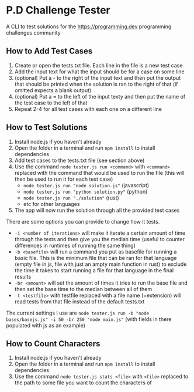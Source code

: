 # P.D Challenge Tester
A CLI to test solutions for the https://programming.dev programming challenges community

## How to Add Test Cases
1. Create or open the tests.txt file. Each line in the file is a new test case
2. Add the input text for what the input should be for a case on some line
3. (optional) Put a - to the right of the input text and then put the output that should be printed when the solution is ran to the right of that (if omitted expects a blank output)
4. (optional) Put a = to the left of the input texty and then put the name of the test case to the left of that
5. Repeat 2-4 for all test cases with each one on a different line

## How to Test Solutions
1. Install node.js if you haven't already
2. Open the folder in a terminal and run `npm install` to install dependencies
3. Add test cases to the tests.txt file (see section above)
4. Use the command `node tester.js run <command>` with `<command>` replaced with the command that would be used to run the file (this will then be used to run it for each test case)
   - `node tester.js run "node solution.js"` (javascript)
   - `node tester.js run "python solution.py"` (python)
   - `node tester.js run "./solution"` (rust)
   - etc for other languages
5. The app will now run the solution through all the provided test cases

There are some options you can provide to change how it tests. 
  - `-i <number of iterations>` will make it iterate a certain amount of time through the tests and then give you the median time (useful to counter differences in runtimes of running the same thing)
  - `-b <basefile>` will run a command you put as basefile for running a basic file. This is the minimum file that can be ran for that language (empty file in js, file with just an ampty main function in rust) to exclude the time it takes to start running a file for that language in the final results
  - `-br <amount>` will set the amount of times it tries to run the base file and then set the base time to the median between all of them
  - `-t <testfile>` with testfile replaced with a file name (+extension) will read tests from that file instead of the default tests.txt

The current settings I use are `node tester.js run -b "node bases/basejs.js" -i 50 -br 250 "node main.js"` (with fields in there populated with js as an example)

## How to Count Characters
1. Install node.js if you haven't already
2. Open the folder in a terminal and run `npm install` to install dependencies
3. Use the command `node tester.js stats <file>` with `<file>` replaced to the path to some file you want to count the characters of

